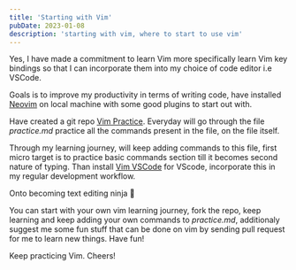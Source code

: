 ```yaml
---
title: 'Starting with Vim'
pubDate: 2023-01-08
description: 'starting with vim, where to start to use vim'
---
```


Yes, I have made a commitment to learn Vim more specifically learn Vim key bindings so that I can incorporate them into my choice of code editor i.e VSCode.

Goals is to improve my productivity in terms of writing code, have installed <a
        target="_blank" href="https://neovim.io/" class="text-indigo-500 dark:text-yellow-500 font-semibold tracking-wider"
        >Neovim</a> on local machine with some good plugins to start out with.

Have created a git repo <a target="_blank" href="https://github.com/mannan1202/vimpractice" class="text-indigo-500 dark:text-yellow-500 font-semibold tracking-wider">Vim Practice</a>. Everyday will go through the file <em>practice.md</em> practice all the commands present in the file, on the file itself.

Through my learning journey, will keep adding commands to this file, first micro target is to practice basic commands section till it becomes second nature of typing. Than install <a target="_blank" href="https://marketplace.visualstudio.com/items?itemName=vscodevim.vim" class="text-indigo-500 dark:text-yellow-500 font-semibold tracking-wider">Vim VSCode</a> for VScode, incorporate this in my regular development workflow.

Onto becoming text editing ninja 🥷

You can start with your own vim learning journey, fork the repo, keep learning and keep adding your own commands to <em>practice.md</em>, additionaly suggest me some fun stuff that can be done on vim by sending pull request for me to learn new things. Have fun!

Keep practicing Vim. Cheers!
